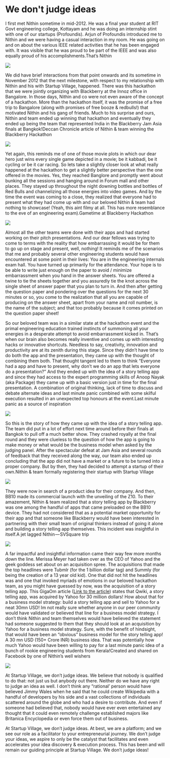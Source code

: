 # We don't judge ideas

I first met Nithin sometime in mid-2012. He was a final year student at RIT Govt engineering college, Kottayam and he was doing an internship stint with one of our startups \(Profoundis\). Arjun of Profoundis introduced me to Nithin and we were having a casual interaction in my room. He was going on and on about the various IEEE related activities that he has been engaged with. It was visible that he was proud to be part of the IEEE and was also equally proud of his accomplishments.That’s Nithin

![](https://cdn-images-1.medium.com/max/400/1*bvuct8TiR4vgY2PhCwSOvA.png)

We did have brief interactions from that point onwards and its sometime in November 2012 that the next milestone, with respect to my relationship with Nithin and his with Startup Village, happened. There was this hackathon that we were jointly organizing with Blackberry at the Innoz office in Bangalore. In those days, Nithin and co were not even aware of the concept of a hackathon. More than the hackathon itself, it was the promise of a free trip to Bangalore \(along with promises of free booze & redbulls!\) that motivated Nithin and his gang of friends. Much to his surprise and ours, Nithin and team ended up winning that hackathon and eventually they ended up being the team that represented India in the Blackberry Jam Asia finals at Bangkok!Deccan Chronicle article of Nithin & team winning the Blackberry Hackathon

![](https://cdn-images-1.medium.com/max/400/1*IsyoSyPtGZ04uCDn4NcxDg.png)

Yet again, this reminds me of one of those movie plots in which our dear hero just wins every single game depicted in a movie; be it kabbadi, be it cycling or be it car racing. So lets take a slightly closer look at what really happened at the hackathon to get a slightly better perspective than the one offered in the movies. Yes, they reached Banglore and promptly went about bunking all the sessions and hanging around in Forum mall and other places. They stayed up throughout the night downing bottles and bottles of Red Bulls and channelizing all those energies into video games. And by the time the event was coming to a close, they realized that everyone had to present what they had come up with and our beloved Nithin & team had nothing to showcase! \(Yeah, this aint filmy at all. This has more resemblance to the eve of an engineering exam\).Gametime at Blackberry Hackathon

![](https://cdn-images-1.medium.com/max/400/1*UlSfOVzcpG0uzljAJQ828w.png)

Almost all the other teams were done with their apps and had started working on their pitch presentations. And our dear fellows was trying to come to terms with the reality that how embarrassing it would be for them to go up on stage and present, well, nothing! It reminds me of the scenarios that me and probably several other engineering students would have encountered at some point in their lives: You are in the engineering internals exam hall. You have turned up primarily for the attendance. Your hope is to be able to write just enough on the paper to avoid / minimize embarrassment when you hand in the answer sheets. You are offered a twine to tie the sheets together and you assuredly tie the knot across the single sheet of answer paper that you plan to turn in. And then after getting the question paper and pondering over the questions for the next 30 minutes or so, you come to the realization that all you are capable of producing on the answer sheet, apart from your name and roll number, is the name of the subject; and that too probably because it comes printed on the question paper sheet!

So our beloved team was in a similar state at the hackathon event and the primal engineering education trained instincts of summoning all your energies in a desperate attempt to avoid embarrassment kicked in. That’s when our brain also becomes really inventive and comes up with interesting hacks or innovative shortcuts. Needless to say, creativity, innovation and productivity are at its zenith during this stage. Since they didn’t have time to do both the app and the presentation, they came up with the thought of combining them both. That thought tangent led to them to think “Everyone had a app and have to present, why don’t we do an app that lets everyone do a presentation?” And they ended up with the idea of a story telling app and since they had access to the expert programming skills of Anoop Nayak \(aka Package\) they came up with a basic version just in time for the final presentation. A combination of original thinking, lack of time to discuss and debate alternate ideas and last minute panic combined with some skilful execution resulted in an unexpected top honours at the event.Last minute panic as a source of inspiration

![](https://cdn-images-1.medium.com/max/533/1*qZhH0SkSVB5uADOE6y13MA.png)

So this is the story of how they came up with the idea of a story telling app. The team did put in a lot of effort next time around before their finals at Bangkok to pull off a much better show. They crashed royally at the final round and they were clueless to the question of how the app is going to make money or what would be the business model when asked by the judging panel. After the spectacular defeat at Jam Asia and several rounds of feedback that they received along the way, our team also ended up concluding that the app did not have a market or a future to be turned into a proper company. But by then, they had decided to attempt a startup of their own.Nithin & team formally registering their startup with Startup Village

![](https://cdn-images-1.medium.com/max/400/1*XrDVWhfKGG6gwScsMoy-9Q.png)

They were now in search of a product idea for their company. And then, BB10 made its commercial launch with the unveiling of the Z10. To their amazement, Nithin & team realized that a story telling app by Blackberry was one among the handful of apps that came preloaded on the BB10 device. They had not considered that as a potential market opportunity for their app and that someone like Blackberry would have been interested in partnering with their small team of original thinkers instead of going it alone and building a story telling app themselves. This incident was insightful in itself.A jet lagged Nithin — SVSquare trip

![](https://cdn-images-1.medium.com/max/400/1*eiznxODM2BQ_l2NdwCpsPw.png)

A far impactful and insightful information came their way few more months down the line. Merissa Meyer had taken over as the CEO of Yahoo and the geek goddess set about on an acquisition spree. The acquisitions that made the top headlines were Tubmlr \(for the 1 billion dollar tag\) and Summly \(for being the creation of a 13 year old kid\). One that did not hit the headlines was and one that invoked myriads of emotions in our beloved hackathon team, as you might have guessed by now, was the acquisition of a story telling app. This GigaOm article \([Link to the article](https://gigaom.com/2013/07/02/yahoo-acquires-multimedia-storytelling-app-qwiki/)\) states that Qwiki, a story telling app, was acquired by Yahoo for 30 million dollars! How about that for a business model strategy: build a story telling app and sell to Yahoo for a neat 30mn USD! Im not really sure whether anyone in our peer community would have validated or believed that line for a business model strategy. I don’t think Nithin and team themselves would have believed the statement had someone suggested to them that they should look at an acquisition by Yahoo for a business model strategy. Sure, with the benefit of hindsight, that would have been an “obvious” business model for the story telling app! A 30 mn USD \(150+ Crore INR\) business idea. That was potentially how much Yahoo would have been willing to pay for a last minute panic idea of a bunch of rookie engineering students from Kerala!Created and shared on Facebook by one of Nithin’s well wishers

![](https://cdn-images-1.medium.com/max/533/1*Ysf41ESv2t0JnVF-TRVY6g.png)

At Startup Village, we don’t judge ideas. We believe that nobody is qualified to do that: not just us but anybody out there. Neither do we have any right to judge an idea as well. I don’t think any “rational’ person would have believed Jimmy Wales when he said that he could create Wikipedia with a handful of developers by his side and a vast collections of individuals scattered around the globe and who had a desire to contribute. And even if someone had believed that, nobody would have ever even entertained any thought that it could even remotely challenge established majors like Britanica Encyclopedia or even force them out of business.

At Startup Village, we don’t judge ideas. At best, we are a platform; and we see our role as a facilitator to your entrepreneurial journey. We don’t judge your ideas, we aspire to only be the catalyst that facilitates and even accelerates your idea discovery & execution process. This has been and will remain our guiding principle at Startup Village. We don’t judge ideas!

